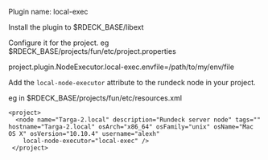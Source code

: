 Plugin name: local-exec

Install the plugin to $RDECK_BASE/libext

Configure it for the project. 
eg $RDECK_BASE/projects/fun/etc/project.properties

   project.plugin.NodeExecutor.local-exec.envfile=/path/to/my/env/file

Add the `local-node-executor` attribute to the rundeck node in your project.

eg in $RDECK_BASE/projects/fun/etc/resources.xml

    <project>
      <node name="Targa-2.local" description="Rundeck server node" tags="" hostname="Targa-2.local" osArch="x86_64" osFamily="unix" osName="Mac OS X" osVersion="10.10.4" username="alexh" 
        local-node-executor="local-exec" />
     </project>


